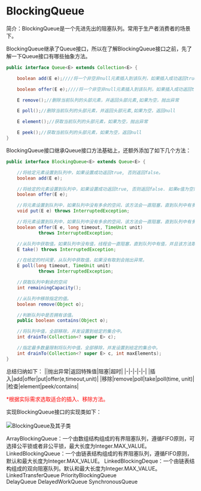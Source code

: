 # BlockingQueue


简介：BlockingQueue是一个先进先出的阻塞队列。常用于生产者消费者的场景下。

BlockingQueue继承了Queue接口，所以在了解BlockingQueue接口之前，先了解一下Queue接口有哪些抽象方法。

```java
public interface Queue<E> extends Collection<E> {

    boolean add(E e);////将一个非空非null元素插入到该队列，如果插入成功返回true,不成功抛出异常

    boolean offer(E e);////将一个非空非null元素插入到该队列，如果插入成功返回true,不成功返回false

    E remove();//删除当前队列的头部元素，并返回头部元素,如果为空，抛出异常

    E poll();//删除当前队列的头部元素，并返回头部元素,如果为空，返回null

    E element();//获取当前队列的头部元素，如果为空，抛出异常

    E peek();//获取当前队列的头部元素，如果为空，返回null
}
```


BlockingQueue接口继承Queue接口方法基础上，还额外添加了如下几个方法：
```java
public interface BlockingQueue<E> extends Queue<E> {

    //将给定元素设置到队列中，如果设置成功返回true, 否则返回false。
    boolean add(E e);

    //将给定的元素设置到队列中，如果设置成功返回true, 否则返回false. 如果e值为空则抛出空指针异常。
    boolean offer(E e);

    //将元素设置到队列中，如果队列中没有多余的空间，该方法会一直阻塞，直到队列中有多余的空间。
    void put(E e) throws InterruptedException;

    //将元素设置到队列中，如果队列中没有多余的空间，该方法会一直阻塞，直到队列中有多余的空间。
    boolean offer(E e, long timeout, TimeUnit unit)
            throws InterruptedException;

    //从队列中获取值。如果队列中没有值，线程会一直阻塞，直到队列中有值，并且该方法取得了该值。
    E take() throws InterruptedException;

    //在给定的时间里，从队列中获取值，如果没有取到会抛出异常。
    E poll(long timeout, TimeUnit unit)
            throws InterruptedException;

    //获取队列中剩余的空间
    int remainingCapacity();

    //从队列中移除指定的值。
    boolean remove(Object o);

    //判断队列中是否拥有该值。
    public boolean contains(Object o);

    //将队列中值，全部移除，并发设置到给定的集合中。
    int drainTo(Collection<? super E> c);

    //指定最多数量限制将队列中值，全部移除，并发设置到给定的集合中。
    int drainTo(Collection<? super E> c, int maxElements);
}

```

总结归纳如下：
||抛出异常|返回特殊值|阻塞|超时|
|-|-|-|-|-|
|插入|add|offer|put|offer(e,timeout,unit)|
|移除|remove|poll|take|poll(time, unit)|
|检查|element|peek/contains|


<font color="red">*根据实际需求选取适合的插入、移除方法。</font>


实现BlockingQueue接口的实现类如下：</br></br>
![BlockingQueue及其子类](https://raw.githubusercontent.com/MuggleLee/PicGo/master/BlockingQueue%E5%8F%8A%E5%85%B6%E5%AD%90%E7%B1%BB.png)



ArrayBlockingQueue：一个由数组结构组成的有界阻塞队列，遵循FIFO原则，可选择公平锁或者非公平锁，最大长度为Integer.MAX_VALUE。
LinkedBlockingQueue：一个由链表结构组成的有界阻塞队列，遵循FIFO原则，默认和最大长度为Integer.MAX_VALUE。
LinkedBlockingDeque：一个由链表结构组成的双向阻塞队列。默认和最大长度为Integer.MAX_VALUE。
LinkedTransferQueue	
PriorityBlockingQueue	
DelayQueue
DelayedWorkQueue
SynchronousQueue	
